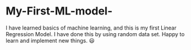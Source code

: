 # My-First-ML-model-
I have learned basics of machine learning, and this is my first Linear Regression Model. I have done this by using random data set. Happy to learn and implement new things. 😃
